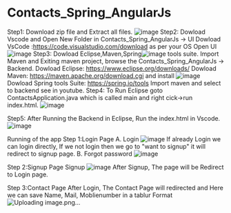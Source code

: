 # Contacts_Spring_AngularJs
Step1: Download zip file and Extract all files.
![image](https://user-images.githubusercontent.com/54466249/156535414-6efaed07-c8cd-4722-9df6-6e5c3d358eb2.png)
Step2: Dowload Vscode and Open New Folder in Contacts_Spring_AngularJs -> UI 
Dowload VsCode :https://code.visualstudio.com/download as per your OS
Open UI![image](https://user-images.githubusercontent.com/54466249/156535952-1275b200-a777-44ec-95ae-c0c246d4444e.png)
Step3: Dowload Eclipse,Maven,Spring![image](https://user-images.githubusercontent.com/54466249/156536647-f166c789-fc1e-4417-a3f3-48ba07101bed.png) tools suite. Import Maven and Exiting maven project, browse the Contacts_Spring_AngularJs -> Backend.
Dowload Eclipse: https://www.eclipse.org/downloads/
Dowload Maven: https://maven.apache.org/download.cgi and install ![image](https://user-images.githubusercontent.com/54466249/156537041-0470e663-9b23-44d5-9022-22cbf6a27d5f.png)
Dowload Spring tools Suite: https://spring.io/tools
Import maven and select to backend see in youtube.
Step4: To Run Eclipse goto ContactsApplication.java which is called main and right cick->run index.html.
![image](https://user-images.githubusercontent.com/54466249/156537193-5f95c15e-ad9d-4f0d-ade8-fbdc40d6907d.png)

Step5: After Running the Backend in Eclipse, Run the index.html in Vscode. 
![image](https://user-images.githubusercontent.com/54466249/156537793-636c606c-b314-4dad-bd87-827b6b2c62ab.png)

Running of the app
Step 1:Login Page
A. Login  ![image](https://user-images.githubusercontent.com/54466249/156538162-98b61bbb-0462-469a-913a-92f23bc98611.png)
  If already Login we can login directly, If we not login  then we go to "want to signup" it will redirect to signup page.
B. Forgot password ![image](https://user-images.githubusercontent.com/54466249/156538937-3f2a5b43-318e-4699-b9fe-49e2aff2f7c0.png)
  

Step 2:Signup Page
Signup ![image](https://user-images.githubusercontent.com/54466249/156539512-e76a3977-d311-42fd-a73f-834b35f28627.png) 
After Signup, The page will be Redirect to Login page.


Step 3:Contact Page
After Login, The Contact Page will redirected and Here we can save Name, Mail, Moblienumber in a tablur Format
![Uploading image.png…]()
